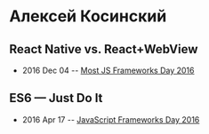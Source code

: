 # Алексей Косинский

## React Native vs. React+WebView
- 2016 Dec 04 -- [Most JS Frameworks Day 2016](https://frameworksdays.com/event/most-js-fwdays-2016/review/react-native-vs-react-webview)    
## ES6 — Just Do It
- 2016 Apr 17 -- [JavaScript Frameworks Day 2016](https://frameworksdays.com/event/js-frameworks-day-2016/review/es6-just-do-it)    

